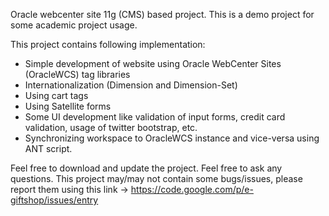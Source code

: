 Oracle webcenter site 11g (CMS) based project.
This is a demo project for some academic project usage.

This project contains following implementation:
  * Simple development of website using Oracle WebCenter Sites (OracleWCS) tag libraries
  * Internationalization (Dimension and Dimension-Set)
  * Using cart tags
  * Using Satellite forms
  * Some UI development like validation of input forms, credit card validation, usage of twitter bootstrap, etc.
  * Synchronizing workspace to OracleWCS instance and vice-versa using ANT script.

Feel free to download and update the project. Feel free to ask any questions. This project may/may not contain some bugs/issues, please report them using this link -> https://code.google.com/p/e-giftshop/issues/entry